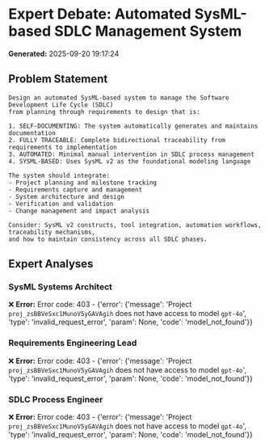 # Expert Debate: Automated SysML-based SDLC Management System

**Generated:** 2025-09-20 19:17:24

## Problem Statement


    Design an automated SysML-based system to manage the Software Development Life Cycle (SDLC) 
    from planning through requirements to design that is:
    
    1. SELF-DOCUMENTING: The system automatically generates and maintains documentation
    2. FULLY TRACEABLE: Complete bidirectional traceability from requirements to implementation
    3. AUTOMATED: Minimal manual intervention in SDLC process management
    4. SYSML-BASED: Uses SysML v2 as the foundational modeling language
    
    The system should integrate:
    - Project planning and milestone tracking
    - Requirements capture and management  
    - System architecture and design
    - Verification and validation
    - Change management and impact analysis
    
    Consider: SysML v2 constructs, tool integration, automation workflows, traceability mechanisms,
    and how to maintain consistency across all SDLC phases.
    

## Expert Analyses

### SysML Systems Architect

❌ **Error:** Error code: 403 - {'error': {'message': 'Project `proj_zsBBVeSxc1MunoV5yGAVAgih` does not have access to model `gpt-4o`', 'type': 'invalid_request_error', 'param': None, 'code': 'model_not_found'}}

### Requirements Engineering Lead

❌ **Error:** Error code: 403 - {'error': {'message': 'Project `proj_zsBBVeSxc1MunoV5yGAVAgih` does not have access to model `gpt-4o`', 'type': 'invalid_request_error', 'param': None, 'code': 'model_not_found'}}

### SDLC Process Engineer

❌ **Error:** Error code: 403 - {'error': {'message': 'Project `proj_zsBBVeSxc1MunoV5yGAVAgih` does not have access to model `gpt-4o`', 'type': 'invalid_request_error', 'param': None, 'code': 'model_not_found'}}

